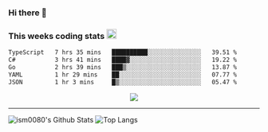 ### Hi there 👋

<!--START_SECTION:giphy-->
<!--END_SECTION:giphy-->

### This weeks coding stats <img src="https://media1.giphy.com/media/LmNwrBhejkK9EFP504/giphy.gif?cid=ecf05e4723nsktnyyj53u162g7cy5rjqfg6gz06kxdg5y55g&rid=giphy.gif" width="20" height="20" />
<!--START_SECTION:waka-->

```txt
TypeScript   7 hrs 35 mins   ██████████░░░░░░░░░░░░░░░   39.51 %
C#           3 hrs 41 mins   ████▓░░░░░░░░░░░░░░░░░░░░   19.22 %
Go           2 hrs 39 mins   ███▒░░░░░░░░░░░░░░░░░░░░░   13.87 %
YAML         1 hr 29 mins    ██░░░░░░░░░░░░░░░░░░░░░░░   07.77 %
JSON         1 hr 3 mins     █▒░░░░░░░░░░░░░░░░░░░░░░░   05.47 %
```

<!--END_SECTION:waka-->

<!--START_SECTION:comicstrip-->
<p align="center">
 <a href="https://xkcd.com/">
 <img src="https://imgs.xkcd.com/comics/typical_seating_chart.png" />
</a>
</p>
<!--END_SECTION:comicstrip-->

---

![ism0080's Github Stats](https://github-readme-stats.vercel.app/api?username=ism0080&show_icons=true%hide_border=true&hide=issues)
![Top Langs](https://github-readme-stats.vercel.app/api/top-langs/?username=ism0080&layout=compact)

<!--
**ism0080/ism0080** is a ✨ _special_ ✨ repository because its `README.md` (this file) appears on your GitHub profile.

Here are some ideas to get you started:

- 🔭 I’m currently working on ...
- 🌱 I’m currently learning ...
- 👯 I’m looking to collaborate on ...
- 🤔 I’m looking for help with ...
- 💬 Ask me about ...
- 📫 How to reach me: ...
- 😄 Pronouns: ...
- ⚡ Fun fact: ...
-->
